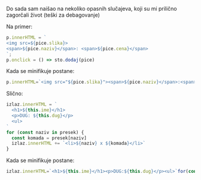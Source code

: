 Do sada sam naišao na nekoliko opasnih slučajeva, koji su mi prilično zagorčali život (teški za debagovanje)

Na primer:

```js
p.innerHTML = `
<img src=${pice.slika}>
<span>${pice.naziv}</span>: <span>${pice.cena}</span>
`;
p.onclick = () => sto.dodaj(pice)
```

Kada se minifikuje postane:

```js
p.innerHTML=`<img src="${pice.slika}"><span>${pice.naziv}</span>:<span>${pice.cena}</span>`p.onclick=()=>sto.dodaj(pice)
```

Slično:

```js
izlaz.innerHTML = `
  <h1>${this.ime}</h1>
  <p>DUG: ${this.dug}</p>
  <ul>
`
for (const naziv in presek) {
  const komada = presek[naziv]
  izlaz.innerHTML += `<li>${naziv} x ${komada}</li>`
}
```

Kada se minifikuje postane:

```js
izlaz.innerHTML=`<h1>${this.ime}</h1><p>DUG:${this.dug}</p><ul>`for(const naziv in presek){const komada=presek[naziv]
```
